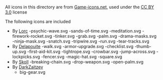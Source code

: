 All icons in this directory are from [Game-icons.net](https://game-icons.net), used under the [CC BY 3.0](https://creativecommons.org/licenses/by/3.0/) license

The following icons are included
- By [Lorc](https://lorcblog.blogspot.com/)
	-psychic-wave.svg
	-sands-of-time.svg
	-meditation.svg
	-firework-rocket.svg
	-tinker.svg
	-grab.svg
	-palm.svg
	-drama-masks.svg
	-ninja-mask.svg
	-snatch.svg
	-tripwire.svg
	-run.svg
	-tear-tracks.svg
- By [Delapouite](https://delapouite.com/)
	-walk.svg
	-armor-upgrade.svg
	-checklist.svg
	-thumb-up.svg
	-first-aid-kit.svg
	-tightrope.svg
	-crowbar.svg
	-jump-across.svg
	-lockpicks.svg
	-fencer.svg
	-magic-hat.svg
	-square.svg
- By [Skoll](https://game-icons.net/)
	-breaking-chain.svg
	-drop-weapon.svg
	-open-palm.svg
- By [ DarkZaitzev](https://www.deviantart.com/darkzaitzev)
	- big-gear.svg